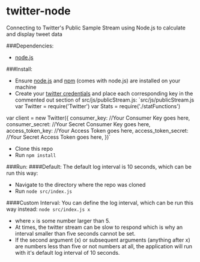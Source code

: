 # twitter-node
Connecting to Twitter's Public Sample Stream using Node.js to calculate and display tweet data

###Dependencies:
- [node.js](https://nodejs.org/download/)

###Install:
- Ensure [node.js](https://nodejs.org/) and [npm](https://www.npmjs.com/) (comes with node.js) are installed on your machine
- Create your [twitter credentials](https://apps.twitter.com/) and place each corresponding key in the commented out section of src/js/publicStream.js:
`src/js/publicStream.js
var Twitter = require('Twitter')
var Stats = require('./statFunctions')

var client = new Twitter({
  consumer_key: //Your Consumer Key goes here,
  consumer_secret: //Your Secret Consumer Key goes here,
  access_token_key: //Your Access Token goes here,
  access_token_secret: //Your Secret Access Token goes here,
})`
- Clone this repo
- Run `npm install`

###Run:
####Default:
The default log interval is 10 seconds, which can be run this way:
- Navigate to the directory where the repo was cloned
- Run `node src/index.js`

####Custom Interval:
You can define the log interval, which can be run this way instead:
 `node src/index.js x`
- where `x` is some number larger than 5.
- At times, the twitter stream can be slow to respond which is why an interval smaller than five seconds cannot be set.
- If the second argument (x) or subsequent arguments (anything after x) are numbers less than five or not numbers at all, the application will run with it's default log interval of 10 seconds.
